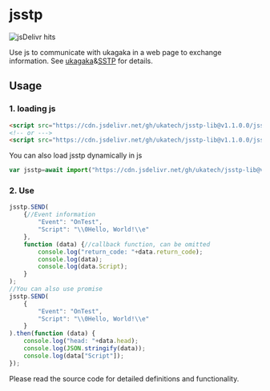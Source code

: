 # jsstp  

![jsDelivr hits](https://img.shields.io/jsdelivr/gh/hm/ukatech/jsstp-lib?color=green)  

Use js to communicate with ukagaka in a web page to exchange information.
See [ukagaka](https://en.wikipedia.org/wiki/Ukagaka)&[SSTP](http://ssp.shillest.net/ukadoc/manual/spec_sstp.html) for details.

## Usage

### 1. loading js

```html
<script src="https://cdn.jsdelivr.net/gh/ukatech/jsstp-lib@v1.1.0.0/jsstp.min.js"></script>
<!-- or --->
<script src="https://cdn.jsdelivr.net/gh/ukatech/jsstp-lib@v1.1.0.0/jsstp.js"></script>
```

You can also load jsstp dynamically in js

```javascript
var jsstp=await import("https://cdn.jsdelivr.net/gh/ukatech/jsstp-lib@v1.1.0.0/jsstp.mjs").then(m=>m.jsstp);
```

### 2. Use

```javascript
jsstp.SEND(
	{//Event information
		"Event": "OnTest",
		"Script": "\\0Hello, World!\\e"
	},
	function (data) {//callback function, can be omitted
		console.log("return_code: "+data.return_code);
		console.log(data);
		console.log(data.Script);
	}
);
//You can also use promise
jsstp.SEND(
	{
		"Event": "OnTest",
		"Script": "\\0Hello, World!\\e"
	}
).then(function (data) {
	console.log("head: "+data.head);
	console.log(JSON.stringify(data));
	console.log(data["Script"]);
});
```
Please read the source code for detailed definitions and functionality.
